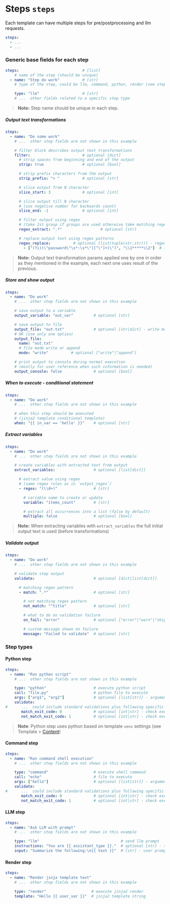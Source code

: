 # Steps `steps`

Each template can have multiple steps for pre/postprocessing and llm requests.

```yaml
steps:
  - ...
  - ...
```

### Generic base fields for each step  
```yaml
steps:                            # [list]
    # name of the step (should be unique)
  - name: "Step do work"          # [str]
    # type of the step, could be llm, command, python, render (see step types)

    type: "llm"                   # [str]
    # ...  other fields related to a specific step type
```

> **Note:** Step name should be unique in each step.  


##### Output text transformations  
```yaml
steps:
  - name: "Do some work"
    # ...  other step fields are not shown in this example

    # filter block describes output text transformations
    filter:                       # optional [dict]
      # strip spaces from beginning and end of the output
      strip: true                 # optional [bool]

      # strip prefix characters from the output
      strip_prefix: "> "          # optional [str]

      # slice output from N character
      slice_start: 3              # optional [int]

      # slice output till N character 
      # (use negative number for backwards count)
      slice_end: -1               # optional [int]

      # filter output using regex 
      # (take 1st group if groups are used otherwise take matching regex)
      regex_extract: ".*"                 # optional [str]

      # replace output text using regex patterns
      regex_replace:          # optional [list(tuple(str,str))] - regex pattern, replace
        - ["(?i)(\"password\"\s*:\s*\")[^\"]+(\")", "\\1*****\\2"]  # (ex. for json passwords sanitization)
```

> **Note:** Output text transformation params applied one by one in order as they mentioned in the example, each next one uses result of the previous.  


##### Store and show output  
```yaml
steps:
  - name: "Do work"
    # ...  other step fields are not shown in this example

    # save output to a variable
    output_variable: "out_var"         # optional [str]

    # save output to file
    output_file: "out.txt"             # optional [str|dict] - write mode by default
    # OR (use only one option)
    output_file:
      name: "out.txt"
      # file mode write or append
      mode: "write"          # optional ["write"|"append"]

    # print output to console during normal execution
    # (mostly for user reference when such information is needed)
    output_console: false              # optional [bool]
```


##### When to execute - conditional statement  
```yaml
steps:
  - name: "Do work"
    # ...  other step fields are not shown in this example

    # when this step should be executed
    # (jinja2 template conditional template)
    when: "{{ in_var == 'hello' }}"    # optional [str]
```


##### Extract variables  
```yaml
steps:
  - name: "Do work"
    # ...  other step fields are not shown in this example

    # create variables with extracted text from output
    extract_variables:                 # optional [list[dict]]

      # extract value using regex 
      # (same regex rules as in `output_regex`)
      - regex: "(\\d+)"                # [str]

        # variable name to create or update
        variable: "items_count"        # [str]

        # extract all occurrences into a list (false by default)
        multiple: false                # optional [bool]
```

> **Note:** When extracting variables with `extract_variables` the full initial output text is used (before transformations)  


##### Validate output  
```yaml
steps:
  - name: "Do work"
    # ...  other step fields are not shown in this example

    # validate step output
    validate:                          # optional [dict|list[dict]]

      # matching regex pattern
      - match: ".*"                    # optional [str]

        # not matching regex pattern
        not_match: "^title"            # optional [str]

        # what to do on validation failure
        on_fail: "error"               # optional ["error"|"warn"|"skip"|"continue"]

        # custom message shown on failure
        message: "Failed to validate"  # optional [str]
```

### Step types  

#### Python step  
```yaml
steps:
  - name: "Run python script"
    # ...  other step fields are not shown in this example

    type: "python"                     # execute python script
    call: "file.py"                    # python file to execute
    args: ["arg1", "arg2"]             # optional [list[str]] - arguments for python file
    validate:
#      ...  could include standard validations plus following specific to the python and command types
       match_exit_code: 0              # optional [int|str] - check execution result exit code
       not_match_exit_code: 1          # optional [int|str] - check execution result exit code
```

> **Note**: Python step uses python based on template `venv` settings (see Template > [Content](content.md))  


#### Command step  
```yaml
steps:
  - name: "Run command shell execution"
    # ...  other step fields are not shown in this example

    type: "command"                    # execute shell command
    call: "echo"                       # file to execute
    args: ["hello"]                    # optional [list[str]] - arguments for file execution
    validate:
#      ...  could include standard validations plus following specific to the python and command types
       match_exit_code: 0              # optional [int|str] - check execution result exit code
       not_match_exit_code: 1          # optional [int|str] - check execution result exit code
```


#### LLM step  
```yaml
steps:
  - name: "Ask LLM with prompt"
    # ...  other step fields are not shown in this example

    type: "llm"                                    # send llm prompt
    instructions: "You are {{ assistant_type }}."  # optional [str] - system instructions (jinja2 template string)
    input: "Summarize the following:\n{{ text }}"  # [str] - user prompt input (jinja2 template string)
```


#### Render step  
```yaml
steps:
  - name: "Render jinja template text"
    # ...  other step fields are not shown in this example

    type: "render"                    # execute jinja2 render
    template: "Hello {{ user_var }}"  # jinja2 template string
```

